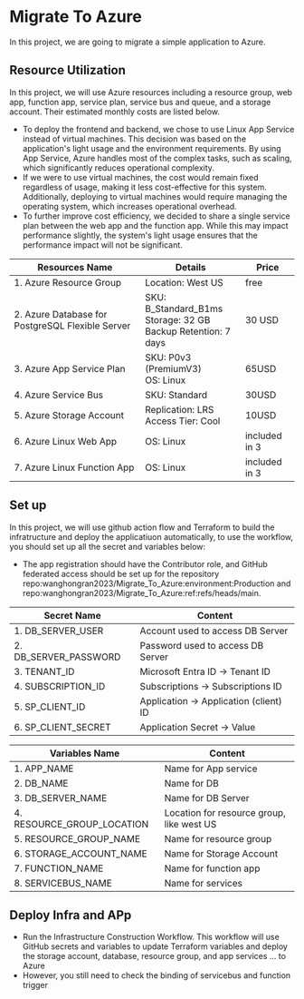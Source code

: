 # Migrate To Azure

In this project, we are going to migrate a simple application to Azure.

## Resource Utilization

In this project, we will use Azure resources including a resource group, web app, function app, service plan, service bus and queue, and a storage account. Their estimated monthly costs are listed below.

 - To deploy the frontend and backend, we chose to use Linux App Service instead of virtual machines. This decision was based on the application's light usage and the environment requirements. By using App Service, Azure handles most of the complex tasks, such as scaling, which significantly reduces operational complexity.
 - If we were to use virtual machines, the cost would remain fixed regardless of usage, making it less cost-effective for this system. Additionally, deploying to virtual machines would require managing the operating system, which increases operational overhead.
 - To further improve cost efficiency, we decided to share a single service plan between the web app and the function app. While this may impact performance slightly, the system's light usage ensures that the performance impact will not be significant.

| Resources Name | Details | Price |
|----------|----------|----------|
| 1. Azure Resource Group | Location: West US | free |
| 2. Azure Database for PostgreSQL Flexible Server | SKU: B_Standard_B1ms<br/>Storage: 32 GB<br/>Backup Retention: 7 days | 30 USD |
| 3. Azure App Service Plan | SKU: P0v3 (PremiumV3)<br/>OS: Linux | 65USD |
| 4. Azure Service Bus | SKU: Standard | 30USD |
| 5. Azure Storage Account | Replication: LRS<br/>Access Tier: Cool | 10USD |
| 6. Azure Linux Web App | OS: Linux | included in 3 |
| 7. Azure Linux Function App | OS: Linux | included in 3 |

## Set up

In this project, we will use github action flow and Terraform to build the infratructure and deploy the applicatiuon automatically, to use the workflow, you should set up all the secret and variables below:

  - The app registration should have the Contributor role, and GitHub federated access should be set up for the repository repo:wanghongran2023/Migrate_To_Azure:environment:Production and repo:wanghongran2023/Migrate_To_Azure:ref:refs/heads/main. 

| Secret Name | Content |
|----------|----------|
| 1. DB_SERVER_USER		| Account used to access DB Server |
| 2. DB_SERVER_PASSWORD	| Password used to access DB Server |
| 3. TENANT_ID 			| Microsoft Entra ID -> Tenant ID |
| 4. SUBSCRIPTION_ID		| Subscriptions -> Subscriptions ID |
| 5. SP_CLIENT_ID		| Application -> Application (client) ID |
| 6. SP_CLIENT_SECRET	        | Application Secret -> Value |

| Variables Name | Content |
|----------|----------|
| 1. APP_NAME			| Name for App service |
| 2. DB_NAME			| Name for DB |
| 3. DB_SERVER_NAME		| Name for DB Server |
| 4. RESOURCE_GROUP_LOCATION	| Location for resource group, like west US |
| 5. RESOURCE_GROUP_NAME	| Name for resource group |
| 6. STORAGE_ACCOUNT_NAME		| Name for Storage Account |
| 7. FUNCTION_NAME		| Name for function app |
| 8. SERVICEBUS_NAME		| Name for services |

## Deploy Infra and APp

  - Run the Infrastructure Construction Workflow. This workflow will use GitHub secrets and variables to update Terraform variables and deploy the storage account, database, resource group, and app services ... to Azure
  - However, you still need to check the binding of servicebus and function trigger

